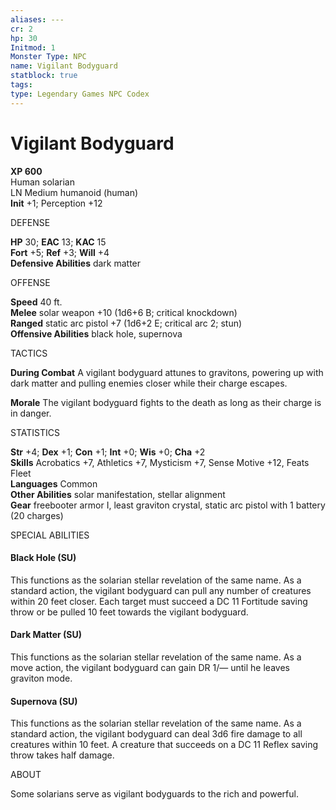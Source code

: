 ```yaml
---
aliases: ---
cr: 2
hp: 30
Initmod: 1
Monster Type: NPC
name: Vigilant Bodyguard
statblock: true
tags: 
type: Legendary Games NPC Codex
---
```


# Vigilant Bodyguard

**XP 600**  
Human solarian  
LN Medium humanoid (human)  
**Init** +1; Perception +12

DEFENSE

**HP** 30; **EAC** 13; **KAC** 15  
**Fort** +5; **Ref** +3; **Will** +4  
**Defensive Abilities** dark matter

OFFENSE

**Speed** 40 ft.  
**Melee** solar weapon +10 (1d6+6 B; critical knockdown)  
**Ranged** static arc pistol +7 (1d6+2 E; critical arc 2; stun)  
**Offensive Abilities** black hole, supernova

TACTICS

**During Combat** A vigilant bodyguard attunes to gravitons, powering up with dark matter and pulling enemies closer while their charge escapes.

**Morale** The vigilant bodyguard fights to the death as long as their charge is in danger.

STATISTICS

**Str** +4; **Dex** +1; **Con** +1; **Int** +0; **Wis** +0; **Cha** +2  
**Skills** Acrobatics +7, Athletics +7, Mysticism +7, Sense Motive +12, Feats Fleet  
**Languages** Common  
**Other Abilities** solar manifestation, stellar alignment  
**Gear** freebooter armor I, least graviton crystal, static arc pistol with 1 battery (20 charges)

SPECIAL ABILITIES

#### Black Hole (SU)

This functions as the solarian stellar revelation of the same name. As a standard action, the vigilant bodyguard can pull any number of creatures within 20 feet closer. Each target must succeed a DC 11 Fortitude saving throw or be pulled 10 feet towards the vigilant bodyguard.

#### Dark Matter (SU)

This functions as the solarian stellar revelation of the same name. As a move action, the vigilant bodyguard can gain DR 1/— until he leaves graviton mode.

#### Supernova (SU)

This functions as the solarian stellar revelation of the same name. As a standard action, the vigilant bodyguard can deal 3d6 fire damage to all creatures within 10 feet. A creature that succeeds on a DC 11 Reflex saving throw takes half damage.

ABOUT

Some solarians serve as vigilant bodyguards to the rich and powerful.

